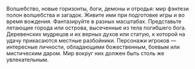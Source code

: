 Волшебство, новые горизонты, боги, демоны и отродья: мир фэнтези полон волшебства и загадок. Живите ими при подготовке игры и во время вождения. Фантазируйте в разных масштабах. Представьте летающие города или острова, высеченные из тела погибшего бога. Деревенских мудрецов и их верных духов или статую, к которой на удачу прикасаются местные разбойники. Персонажи игроков — интересные личности, обладающими божественным, боевым или мистическим даром. Мир вокруг них должен быть столь же увлекательным.
